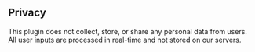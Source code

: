 ## Privacy

This plugin does not collect, store, or share any personal data from users. 
All user inputs are processed in real-time and not stored on our servers.